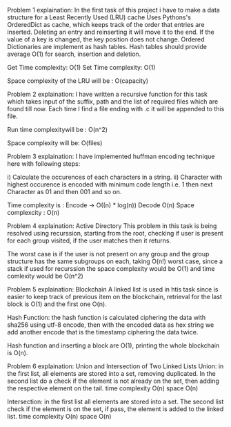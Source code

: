 Problem 1 explaination:
In the first task of this project i have to make a data structure for a Least Recently Used (LRU) cache
Uses Pythons's OrderedDict as cache, which keeps track of the order that
entries are inserted. Deleting an entry and reinserting it will move it to the end.
If the value of a key is changed, the key position does not change. Ordered Dictionaries are implement as hash tables. Hash tables should provide average O(1) for search, insertion and deletion. 

Get Time complexity: O(1) 
Set Time complexity: O(1)
 
Space complexity of the LRU will be : O(capacity)


Problem 2 explaination:
I have written a recursive function for this task which takes input of the suffix, path and the list of required files which are found till now. Each time I find a file ending with .c it will be appended to this file.

Run time complexitywill be : O(n^2)

Space complexity will be: O(files)



Problem 3 explaination: 
I have implemented huffman encoding technique here with following steps:

i) Calculate the occurences of each characters in a string. ii) Character with highest occurence is encoded with minimum code length i.e. 1 then next Character as 01 and then 001 and so on.

Time complexity is : Encode -> O((n) * log(n))
Decode O(n)
Space complexcity : O(n)


Problem 4 explaination:
Active Directory This problem in this task is being resolved using recurssion, starting from the root, checking if user is present for each group visited, if the user matches then it returns.

The worst case is if the user is not present on any group and the group structure has the same subgroups on each, taking O(n!) worst case, since a stack if used for recurssion the space complexity would be O(1) and time comlexity would be O(n^2)


Problem 5 explaination:
Blockchain A linked list is used in htis task since is easier to keep track of previous item on the blockchain, retrieval for the last block is O(1) and the first one O(n).

Hash Function: the hash function is calculated ciphering the data with sha256 using utf-8 encode, then with the encoded data as hex string we add another encode that is the timestamp ciphering the data twice.

Hash function and inserting a block are O(1), printing the whole blockchain is O(n).


Problem 6 explaination:
Union and Intersection of Two Linked Lists Union: in the first list, all elements are stored into a set, removing duplicated. In the second list do a check if the element is not already on the set, then adding the respective element on the tail. time complexity O(n) space O(n)

Intersection: in the first list all elements are stored into a set. The second list check if the element is on the set, if pass, the element is added to the linked list. time complexity O(n) space O(n)
